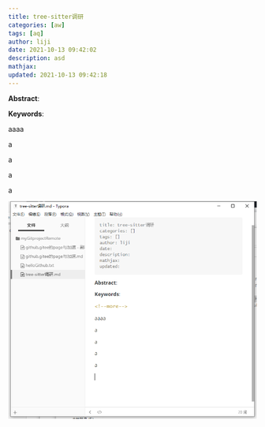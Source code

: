 ```yaml
---
title: tree-sitter调研
categories: [aw]
tags: [aq]
author: liji
date: 2021-10-13 09:42:02
description: asd
mathjax: 
updated: 2021-10-13 09:42:18
---
```


**Abstract**:

**Keywords**:

<!--more-->

aaaa

a

a

a

a

![image-20211013094148361](tree-sitter调研/image-20211013094148361.png)